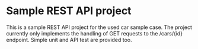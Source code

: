 # Sample REST API project
This is a sample REST API project for the used car sample case. The project currently only implements the handling of GET requests to the /cars/{id} endpoint. Simple unit and API test are provided too.
